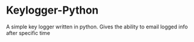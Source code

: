 # Keylogger-Python
A simple key logger written in python. Gives the ability to email logged info after specific time
